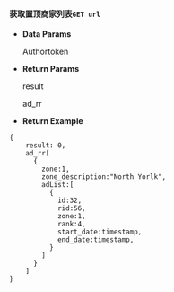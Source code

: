 #### 获取置顶商家列表`GET url`

* **Data Params**

  Authortoken

* **Return Params**

  result

  ad\_rr

* **Return Example**

```
{
    result: 0,
    ad_rr[
      {
        zone:1,
        zone_description:"North Yorlk",
        adList:[
          {
            id:32,
            rid:56,
            zone:1,
			rank:4,
            start_date:timestamp,
            end_date:timestamp,
          }
        ]
      }
    ]
}
```



